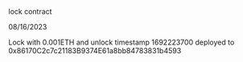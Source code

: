 lock contract 

08/16/2023

Lock with 0.001ETH and unlock timestamp 1692223700 deployed to 0x86170C2c7c21183B9374E61a8bb84783831b4593

